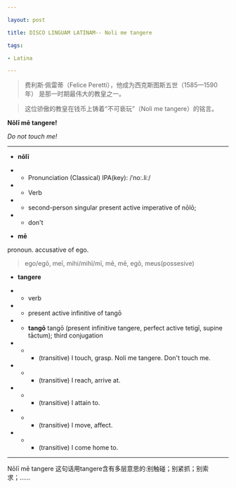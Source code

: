 ```yaml
--- 

layout: post

title: DISCO LINGUAM LATINAM-- Noli me tangere

tags:

- Latina

---
```


> 费利斯·佩雷蒂（Felice 
Peretti），他成为西克斯图斯五世（1585—1590年）
是那一时期最伟大的教皇之一。

> 这位骄傲的教皇在钱币上铸着“不可亵玩”（Noli 
me tangere）的铭言。

**Nōlī mē tangere!**

*Do not touch me!*

---

- **nōlī**

- - Pronunciation 
(Classical) 
IPA(key): /ˈnoː.liː/

- - Verb

- - second-person singular 
present active imperative of 
nōlō; 

- - don't

- **mē**

pronoun. accusative of ego.

> ego/egō, meī, 
mihi/mihī/mī, mē, mē, egō, 
meus(possesive)

- **tangere**

- - verb
- - present active 
infinitive of tangō

- - **tangō**
tangō (present infinitive 
tangere, perfect active 
tetigī, supine tāctum); 
third conjugation

- - - (transitive) I touch, 
grasp.
Noli me tangere.
Don't touch me.
- - - (transitive) I reach, 
arrive 
at.
- - - (transitive) I attain 
to.
- - - (transitive) I move, 
affect.
- - - (transitive) I come 
home to. 

---

Nōlī mē tangere 
这句话用tangere含有多层意思的:别触碰；别紧抓；别索求；……
